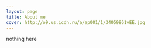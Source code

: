 ```yaml
---
layout: page
title: About me 
cover: http://o9.us.icdn.ru/a/ap001/1/34059861vEE.jpg
---
```

 
nothing here
